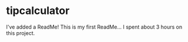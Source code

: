 tipcalculator
=============
I've added a ReadMe! This is my first ReadMe...
I spent about 3 hours on this project.